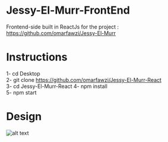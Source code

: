 # Jessy-El-Murr-FrontEnd
Frontend-side built in ReactJs for the project : https://github.com/omarfawzi/Jessy-El-Murr
# Instructions
1- cd Desktop <br>
2- git clone https://github.com/omarfawzi/Jessy-El-Murr-React <br>
3- cd Jessy-El-Murr-React
4- npm install <br>
5- npm start <br>
# Design
![alt text](https://i.imgur.com/D6O5H2d.jpg)
